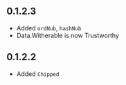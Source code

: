 0.1.2.3
-------
* Added `ordNub`, `hashNub`
* Data.Witherable is now Trustworthy

0.1.2.2
-------
* Added `Chipped`
